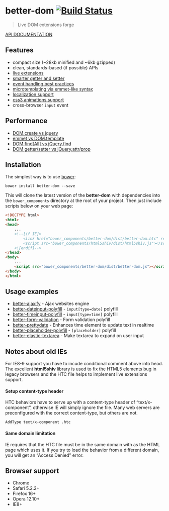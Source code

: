 # better-dom [![Build Status](https://api.travis-ci.org/chemerisuk/better-dom.png?branch=master)](http://travis-ci.org/chemerisuk/better-dom)
> Live DOM extensions forge

[API DOCUMENTATION](http://chemerisuk.github.io/better-dom/)

## Features
* compact size (~28kb minified and ~6kb gzipped)
* clean, standards-based (if possible) APIs
* [live extensions](https://github.com/chemerisuk/better-dom/wiki/Live-extensions)
* [smarter getter and setter](https://github.com/chemerisuk/better-dom/wiki/Getter-and-setter)
* [event handling best practices](https://github.com/chemerisuk/better-dom/wiki/Event-handling)
* [microtemplating via emmet-like syntax](https://github.com/chemerisuk/better-dom/wiki/Microtemplating)
* [localization support](https://github.com/chemerisuk/better-dom/wiki/Localization)
* [css3 animations support](http://jsfiddle.net/C3WeM/)
* cross-browser `input` event

## Performance
* [DOM.create vs jquery](http://jsperf.com/dom-create-vs-jquery/17)
* [emmet vs DOM.template](http://jsperf.com/emmet-vs-dom-parsetemplate/10)
* [DOM.find[All] vs jQuery.find](http://jsperf.com/dom-find-all-vs-jquery-find/2)
* [DOM getter/setter vs jQuery.attr/prop](http://jsperf.com/dom-getter-setter-vs-jquery-attr-prop/2)

## Installation
The simplest way is to use [bower](http://bower.io/):

    bower install better-dom --save

This will clone the latest version of the __better-dom__ with dependencies into the `bower_components` directory at the root of your project. Then just include scripts below on your web page:

```html
<!DOCTYPE html>
<html>
<head>
    ...
    <!--[if IE]>
        <link href="bower_components/better-dom/dist/better-dom.htc" rel="htc"/>
        <script src="bower_components/html5shiv/dist/html5shiv.js"></script>
    <![endif]-->
</head>
<body>
    ...
    <script src="bower_components/better-dom/dist/better-dom.js"></script>
</body>
</html>
```

## Usage examples
* [better-ajaxify](https://github.com/chemerisuk/better-ajaxify) - Ajax websites engine
* [better-dateinput-polyfill](https://github.com/chemerisuk/better-dateinput-polyfill) - `input[type=date]` polyfill
* [better-timeinput-polyfill](https://github.com/chemerisuk/better-timeinput-polyfill) - `input[type=time]` polyfill
* [better-form-validation](https://github.com/chemerisuk/better-form-validation) - Form validation polyfill
* [better-prettydate](https://github.com/chemerisuk/better-prettydate) - Enhances time element to update text in realtime
* [better-placeholder-polyfill](https://github.com/chemerisuk/better-placeholder-polyfill) - `[placeholder]` polyfill
* [better-elastic-textarea](https://github.com/chemerisuk/better-elastic-textarea) - Make textarea to expand on user input

## Notes about old IEs
For IE8-9 support you have to incude conditional comment above into head. The excellent __html5shiv__ library is used to fix the HTML5 elements bug in legacy browsers and the HTC file helps to implement live extensions support.

#### Setup content-type header
HTC behaviors have to serve up with a content-type header of “text/x-component”, otherwise IE will simply ignore the file. Many web servers are preconfigured with the correct content-type, but others are not.

    AddType text/x-component .htc

#### Same domain limitation
IE requires that the HTC file must be in the same domain with as the HTML page which uses it. If you try to load the behavior from a different domain, you will get an “Access Denied” error.

## Browser support
* Chrome
* Safari 5.2.2+
* Firefox 16+
* Opera 12.10+
* IE8+
